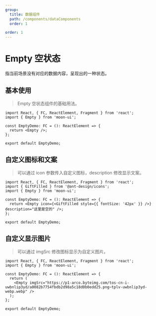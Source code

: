 ```yaml
---
group:
  title: 数据组件
  path: /components/dataComponents
  order: 1

order: 1
---
```


# Empty 空状态

指当前场景没有对应的数据内容，呈现出的一种状态。

## 基本使用

> Empty 空状态组件的基础用法。

```tsx
import React, { FC, ReactElement, Fragment } from 'react';
import { Empty } from 'moon-ui';

const EmptyDemo: FC = (): ReactElement => {
  return <Empty />;
};

export default EmptyDemo;
```

## 自定义图标和文案

> 可以通过 icon 参数传入自定义图标，description 修改显示文案。

```tsx
import React, { FC, ReactElement, Fragment } from 'react';
import { GiftFilled } from '@ant-design/icons';
import { Empty } from 'moon-ui';

const EmptyDemo: FC = (): ReactElement => {
  return <Empty icon={<GiftFilled style={{ fontSize: '42px' }} />} description="这里是空的" />;
};

export default EmptyDemo;
```

## 自定义显示图片

> 可以通过 imgSrc 修改图标显示为自定义图片。

```tsx
import React, { FC, ReactElement, Fragment } from 'react';
import { Empty } from 'moon-ui';

const EmptyDemo: FC = (): ReactElement => {
  return (
    <Empty imgSrc="https://p1-arco.byteimg.com/tos-cn-i-uwbnlip3yd/a0082b7754fbdb2d98a5c18d0b0edd25.png~tplv-uwbnlip3yd-webp.webp" />
  );
};

export default EmptyDemo;
```

<API></API>
